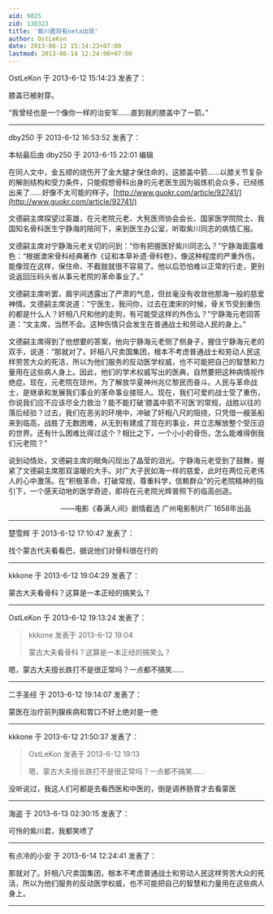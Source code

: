 ```yaml
---
aid: 9025
zid: 136323
title: '紫川君将有neta出现'
author: OstLeKon
date: 2013-06-12 15:14:23+07:00
lastmod: 2013-06-14 12:24:00+07:00
---
```


OstLeKon 于 2013-6-12 15:14:23 发表了：

膝盖已被射穿。

“我曾经也是一个像你一样的治安军……直到我的膝盖中了一箭。”

---------

dby250 于 2013-6-12 16:53:52 发表了：

本帖最后由 dby250 于 2013-6-15 22:01 编辑 

在同人文中，金五顺的烧伤开了金大腿才保住命的，这膝盖中箭……以膝关节复杂的解剖结构和受力条件，只能假想骨科出身的元老医生因为锻炼机会众多，已经练出来了……好像不太可能的样子。[http://www.guokr.com/article/92741/](http://www.guokr.com/article/92741/)

文德嗣主席探望过英雄，在元老院元老、大髡医师协会会长、国家医学院院士、我国知名骨科医生宁静海的陪同下，来到医生办公室，听取紫川同志的病情汇报。

文德嗣主席对宁静海元老关切的问到：“你有把握医好紫川同志么？”宁静海面露难色：“根据澳宋骨科经典著作《证和本草补遗·骨科卷》，像这种程度的严重外伤，能像现在这样，保住命、不截肢就很不容易了。他以后恐怕难以正常的行走，更别说返回压码头省从事元老院的革命事业了。”

文德嗣主席听罢，眉宇间透露出了严肃的气息，但丝毫没有收敛他那海一般的慈爱神情。文德嗣主席说道：“宁医生，我问你，过去在澳宋的时候，骨关节受到重伤的都是什么人？奸相八尺和他的走狗，有可能受这样的外伤么？”宁静海元老回答道：“文主席，当然不会。这种伤情只会发生在普通战士和劳动人民的身上。”

文德嗣主席得到了他想要的答案，他向宁静海元老侧了侧身子，握住宁静海元老的双手，说道：“那就对了。奸相八尺卖国集团，根本不考虑普通战士和劳动人民这样劳苦大众的死活，所以为他们服务的反动医学权威，也不可能把自己的智慧和力量用在这些病人身上。因此，他们的学术权威写出的医典，自然要把这种病情视作绝症。现在，元老院在琼州，为了解放华夏神州兆亿黎民而奋斗。人民与革命战士，是继承和发展我们事业的革命事业接班人。现在，我们可爱的战士受了重伤，你说我们应不应该尽全力救治？能不能打破‘膝盖中箭不可医’的常规，战胜以往的落后经验？过去，我们在恶劣的环境中，冲破了奸相八尺的阻挠，只凭借一艘圣船来到临高，战胜了无数困难，从无到有建成了现在的事业，并立志解放整个受压迫的世界。还有什么困难比得过这个？相比之下，一个小小的骨伤，怎么能难得倒我们元老院？”

说到动情处，文德嗣主席的眼角闪现出了晶莹的泪光。宁静海元老受到了鼓舞，握紧了文德嗣主席那双温暖的大手。对广大子民如海一样的慈爱，此时在两位元老伟人的心中激荡。在“积极革命，打破常规，尊重科学，信赖群众”的元老院精神的指引下，一个感天动地的医学奇迹，即将在元老院光辉普照下的临高创造。

                          ——电影《春满人间》剧情截选 广州电影制片厂 1658年出品

---------

楚雪辉 于 2013-6-12 17:10:47 发表了：

找个蒙古代夫看看巴，据说他们对骨科很在行的

---------

kkkone 于 2013-6-12 19:04:29 发表了：

蒙古大夫看骨科？这算是一本正经的搞笑么？

---------

OstLeKon 于 2013-6-12 19:13:24 发表了：

> kkkone 发表于 2013-6-12 19:04
> 
> 蒙古大夫看骨科？这算是一本正经的搞笑么？



嗯，蒙古大夫擅长跌打不是很正常吗？一点都不搞笑……

---------

二手圣经 于 2013-6-12 19:14:07 发表了：

蒙医在治疗前列腺疾病和胃口不好上绝对是一绝

---------

kkkone 于 2013-6-12 21:50:37 发表了：

> OstLeKon 发表于 2013-6-12 19:13
> 
> 嗯，蒙古大夫擅长跌打不是很正常吗？一点都不搞笑……



没听说过，我这人们可都是去看西医和中医的，倒是调养肠胃才去看蒙医

---------

海盗 于 2013-6-13 02:30:15 发表了：

可怜的紫川君，我都笑喷了

---------

有点冷的小安 于 2013-6-14 12:24:41 发表了：

那就对了。奸相八尺卖国集团，根本不考虑普通战士和劳动人民这样劳苦大众的死活，所以为他们服务的反动医学权威，也不可能把自己的智慧和力量用在这些病人身上。

---------

